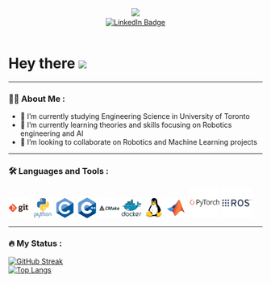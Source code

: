 <div id="header" align="center">
  <img src="https://ak.picdn.net/shutterstock/videos/1055165030/thumb/12.jpg" width="200"/>
</div>

<div id="badges" align="center">
  <a href="https://www.linkedin.com/in/yuchun-cathy-feng/" align="center">
    <img src="https://img.shields.io/badge/LinkedIn-blue?style=for-the-badge&logo=linkedin&logoColor=white" alt="LinkedIn Badge"/>
  </a>
</div>
<div id="badges" align="center">
  <img src="https://komarev.com/ghpvc/?username=CathyF9600&style=flat-square&color=blue" alt=""/>
</div>

<h1>
  Hey there
  <img src="https://media.giphy.com/media/hvRJCLFzcasrR4ia7z/giphy.gif" width="30px"/>
</h1>

---

### :woman_technologist: About Me :
- 🔭 I’m currently studying Engineering Science in University of Toronto
- 🌱 I’m currently learning theories and skills focusing on Robotics engineering and AI
- 👯 I’m looking to collaborate on Robotics and Machine Learning projects

---

### :hammer_and_wrench: Languages and Tools :
<div>
    <img src="https://github.com/devicons/devicon/blob/master/icons/git/git-original-wordmark.svg" title="Git" **alt="Git" width="40" height="40"/>&nbsp;
  <img src="https://github.com/devicons/devicon/blob/master/icons/python/python-original-wordmark.svg" title="Python" **alt="Python" width="40" height="40"/>
  <img src="https://github.com/devicons/devicon/blob/master/icons/c/c-original.svg" title="C" **alt="C" width="40" height="40"/>
  <img src="https://github.com/devicons/devicon/blob/master/icons/cplusplus/cplusplus-original.svg" title="C++" **alt="C++" width="40" height="40"/>
  <img src="https://github.com/devicons/devicon/blob/master/icons/cmake/cmake-original-wordmark.svg" title="cmake" **alt="cmake" width="40" height="40"/>
  <img src="https://github.com/devicons/devicon/blob/master/icons/docker/docker-original-wordmark.svg" title="Docker" **alt="Docker" width="40" height="40"/>
  <img src="https://github.com/devicons/devicon/blob/master/icons/linux/linux-original.svg" title="Linux" **alt="Linux" width="40" height="40"/>
  <img src="https://github.com/devicons/devicon/blob/master/icons/matlab/matlab-original.svg" title="matlab" **alt="matlab" width="40" height="40"/>&nbsp;
  <img src="https://github.com/devicons/devicon/blob/master/icons/pytorch/pytorch-original-wordmark.svg" width="60" height="60"/>
  <img src="https://github.com/devicons/devicon/blob/master/icons/ros/ros-original-wordmark.svg" width="60" height="60"/>
</div>

---

### :fire: My Status :
[![GitHub Streak](http://github-readme-streak-stats.herokuapp.com?user=CathyF9600&theme=dark&background=000000)](https://git.io/streak-stats)
</br>
[![Top Langs](https://github-readme-stats.vercel.app/api/top-langs/?username=CathyF9600)](https://github.com/anuraghazra/github-readme-stats)
